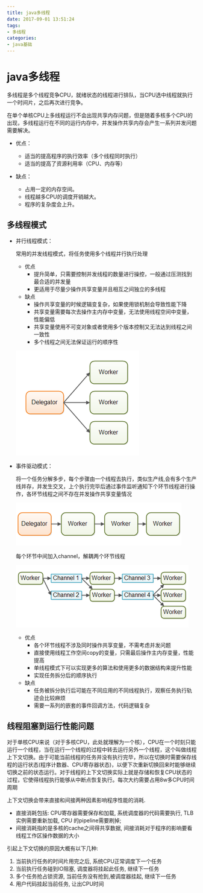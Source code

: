 ```yaml
---
title: java多线程
date: 2017-09-01 13:51:24
tags:
- 多线程
categories:
- java基础
---
```

# java多线程

多线程是多个线程竞争CPU，就绪状态的线程进行排队，当CPU选中线程就执行一个时间片，之后再次进行竞争。

在单个单核CPU上多线程运行不会出现共享内存问题，但是随着多核多个CPU的出现，多线程运行在不同的运行内存中，并发操作共享内存会产生一系列并发问题需要解决。

<!--more-->

- 优点：

  - 适当的提高程序的执行效率（多个线程同时执行）
  - 适当的提高了资源利用率（CPU、内存等）
- 缺点：
  - 占用一定的内存空间。
  - 线程越多CPU的调度开销越大。
  - 程序的复杂度会上升。

## 多线程模式

- 并行线程模式：

  常用的并发线程模式，将任务使用多个线程并行执行处理

  - 优点
    - 提升简单，只需要控制并发线程的数量进行操控，一般通过压测找到最合适的并发量
    - 更适用于尽量少操作共享变量并且相互之间独立的多线程
  - 缺点
    - 操作共享变量的时候逻辑变复杂，如果使用锁机制会导致性能下降
    - 共享变量需要每次去操作主内存中变量，无法使用线程空间中变量，性能偏低
    - 共享变量使用不可变对象或者使用多个版本控制又无法达到线程之间一致性
    - 多个线程之间无法保证运行的顺序性

  ![image](https://github.com/aspiresnow/aspiresnow.github.io/blob/hexo/source/blog_images/%E5%B9%B6%E5%8F%91/multiT1.jpg?raw=true)

- 事件驱动模式：

  将一个任务分解多步，每个步骤由一个线程去执行，类似生产线,会有多个生产线并存，并发生交叉，上个执行完毕后通过事件监听通知下个环节线程进行操作，各环节线程之间不存在并发操作共享变量情况

  ![image](https://github.com/aspiresnow/aspiresnow.github.io/blob/hexo/source/blog_images/%E5%B9%B6%E5%8F%91/multiT2.jpg?raw=true)

  每个环节中间加入channel，解耦两个环节线程

  ![image](https://github.com/aspiresnow/aspiresnow.github.io/blob/hexo/source/blog_images/%E5%B9%B6%E5%8F%91/multiT3.jpg?raw=true)

  - 优点
    - 各个环节线程不涉及同时操作共享变量，不需考虑并发问题
    - 直接使用线程工作空间copy的变量，只需最后操作主内存变量，性能提高
    - 单线程模式下可以实现更多的算法和使用更多的数据结构来提升性能
    - 实现任务拆分后的顺序执行
  - 缺点
    - 任务被拆分执行后可能在不同应用的不同线程执行，观察任务执行轨迹会比较麻烦
    - 需要一系列的嵌套的事件回调方法，代码逻辑复杂


## 线程阻塞到运行性能问题

对于单核CPU来说（对于多核CPU，此处就理解为一个核），CPU在一个时刻只能运行一个线程，当在运行一个线程的过程中转去运行另外一个线程，这个叫做线程上下文切换。由于可能当前线程的任务并没有执行完毕，所以在切换时需要保存线程的运行状态(程序计数器、CPU寄存器状态)，以便下次重新切换回来时能够继续切换之前的状态运行。对于线程的上下文切换实际上就是存储和恢复CPU状态的过程，它使得线程执行能够从中断点恢复执行。每次大约需要占用8w多CPU时间周期

上下文切换会带来直接和间接两种因素影响程序性能的消耗. 

- 直接消耗包括: CPU寄存器需要保存和加载, 系统调度器的代码需要执行, TLB实例需要重新加载, CPU 的pipeline需要刷掉; 
- 间接消耗指的是多核的cache之间得共享数据, 间接消耗对于程序的影响要看线程工作区操作数据的大小

引起上下文切换的原因大概有以下几种: 

1. 当前执行任务的时间片用完之后, 系统CPU正常调度下一个任务 
2. 当前执行任务碰到IO阻塞, 调度器将挂起此任务, 继续下一任务 
3. 多个任务抢占锁资源, 当前任务没有抢到,被调度器挂起, 继续下一任务 
4. 用户代码挂起当前任务, 让出CPU时间
